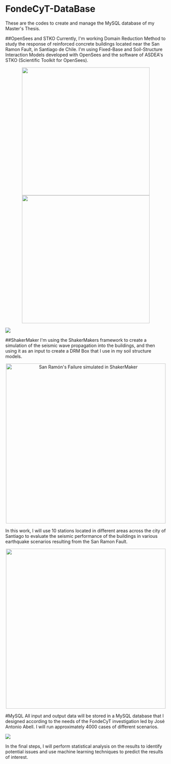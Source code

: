# FondeCyT-DataBase
These are the codes to create and manage the MySQL database of my Master's Thesis.

##OpenSees and STKO
Currently, I'm working Domain Reduction Method to study the response of reinforced concrete buildings located near the San Ramon Fault, in Santiago de Chile. I'm using Fixed-Base and Soil-Structure Interaction Models developed with OpenSees and the software of ASDEA's STKO (Scientific Toolkit for OpenSees). 

<p align="center">
  <img src="https://i.imgur.com/8A7zQsV.png" width="400" />
  <img src="https://i.imgur.com/aFduibC.png" width="400" /> 
</p>
<div style="display: inline-block;">
  <img src="https://i.imgur.com/a96kylX.png" >
</div>

##ShakerMaker
I'm using the ShakerMakers framework to create a simulation of the seismic wave propagation into the buildings, and then using it as an input to create a DRM Box that I use in my soil structure models.

<p align="center">
    <img width="500" src="https://i.imgur.com/WTYuZ2U.png" alt="San Ramón's Failure simulated in ShakerMaker">
</p>

In this work, I will use 10 stations located in different areas across the city of Santiago to evaluate the seismic performance of the buildings in various earthquake scenarios resulting from the San Ramon Fault.

<p align="center">
  <img width="500" src= "https://i.imgur.com/KNoeWVr.png">
</p>

#MySQL
All input and output data will be stored in a MySQL database that I designed according to the needs of the FondeCyT investigation led by José Antonio Abell. I will run approximately 4000 cases of different scenarios.

<div style="display: inline-block;">
  <img src="https://i.imgur.com/Jc7UpO5.png" >
</div>

In the final steps, I will perform statistical analysis on the results to identify potential issues and use machine learning techniques to predict the results of interest.

